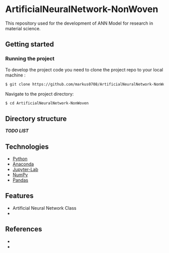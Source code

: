 # ArtificialNeuralNetwork-NonWoven
This repository used for the development of ANN Model for research in material science.


## Getting started


### Running the project

To develop the project code you need to clone the project repo to your local machine :

```bash
$ git clone https://github.com/markus0708/ArtificialNeuralNetwork-NonWoven.git 
```
Navigate to the project directory:

```bash
$ cd ArtificialNeuralNetwork-NonWoven 
```

## Directory structure

***TODO LIST***

## Technologies

 * [Python](https://www.python.org/)
 * [Anaconda](https://www.anaconda.com/)
 * [Jupyter-Lab](https://jupyter.org/)
 * [NumPy](https://numpy.org/)
 * [Pandas](https://pandas.pydata.org/)

## Features

  * Artificial Neural Network Class
  * 

## References

  * 
  * 

